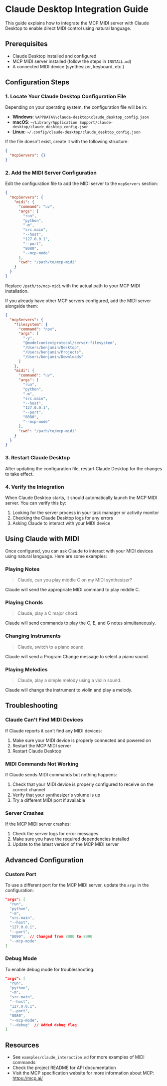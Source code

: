 # Claude Desktop Integration Guide

This guide explains how to integrate the MCP MIDI server with Claude Desktop to enable direct MIDI control using natural language.

## Prerequisites

- Claude Desktop installed and configured
- MCP MIDI server installed (follow the steps in `INSTALL.md`)
- A connected MIDI device (synthesizer, keyboard, etc.)

## Configuration Steps

### 1. Locate Your Claude Desktop Configuration File

Depending on your operating system, the configuration file will be in:

- **Windows**: `%APPDATA%\claude-desktop\claude_desktop_config.json`
- **macOS**: `~/Library/Application Support/claude-desktop/claude_desktop_config.json`
- **Linux**: `~/.config/claude-desktop/claude_desktop_config.json`

If the file doesn't exist, create it with the following structure:

```json
{
  "mcpServers": {}
}
```

### 2. Add the MIDI Server Configuration

Edit the configuration file to add the MIDI server to the `mcpServers` section:

```json
{
  "mcpServers": {
    "midi": {
      "command": "uv",
      "args": [
        "run",
        "python",
        "-m",
        "src.main",
        "--host",
        "127.0.0.1",
        "--port",
        "8080",
        "--mcp-mode"
      ],
      "cwd": "/path/to/mcp-midi"
    }
  }
}
```

Replace `/path/to/mcp-midi` with the actual path to your MCP MIDI installation.

If you already have other MCP servers configured, add the MIDI server alongside them:

```json
{
  "mcpServers": {
    "filesystem": {
      "command": "npx",
      "args": [
        "-y",
        "@modelcontextprotocol/server-filesystem",
        "/Users/benjamin/Desktop",
        "/Users/benjamin/Projects",
        "/Users/benjamin/Downloads"
      ]
    },
    "midi": {
      "command": "uv",
      "args": [
        "run",
        "python",
        "-m",
        "src.main",
        "--host",
        "127.0.0.1",
        "--port",
        "8080",
        "--mcp-mode"
      ],
      "cwd": "/path/to/mcp-midi"
    }
  }
}
```

### 3. Restart Claude Desktop

After updating the configuration file, restart Claude Desktop for the changes to take effect.

### 4. Verify the Integration

When Claude Desktop starts, it should automatically launch the MCP MIDI server. You can verify this by:

1. Looking for the server process in your task manager or activity monitor
2. Checking the Claude Desktop logs for any errors
3. Asking Claude to interact with your MIDI device

## Using Claude with MIDI

Once configured, you can ask Claude to interact with your MIDI devices using natural language. Here are some examples:

### Playing Notes

> Claude, can you play middle C on my MIDI synthesizer?

Claude will send the appropriate MIDI command to play middle C.

### Playing Chords

> Claude, play a C major chord.

Claude will send commands to play the C, E, and G notes simultaneously.

### Changing Instruments

> Claude, switch to a piano sound.

Claude will send a Program Change message to select a piano sound.

### Playing Melodies

> Claude, play a simple melody using a violin sound.

Claude will change the instrument to violin and play a melody.

## Troubleshooting

### Claude Can't Find MIDI Devices

If Claude reports it can't find any MIDI devices:

1. Make sure your MIDI device is properly connected and powered on
2. Restart the MCP MIDI server
3. Restart Claude Desktop

### MIDI Commands Not Working

If Claude sends MIDI commands but nothing happens:

1. Check that your MIDI device is properly configured to receive on the correct channel
2. Verify that your synthesizer's volume is up
3. Try a different MIDI port if available

### Server Crashes

If the MCP MIDI server crashes:

1. Check the server logs for error messages
2. Make sure you have the required dependencies installed
3. Update to the latest version of the MCP MIDI server

## Advanced Configuration

### Custom Port

To use a different port for the MCP MIDI server, update the `args` in the configuration:

```json
"args": [
  "run",
  "python",
  "-m",
  "src.main",
  "--host",
  "127.0.0.1",
  "--port",
  "8090",  // Changed from 8080 to 8090
  "--mcp-mode"
]
```

### Debug Mode

To enable debug mode for troubleshooting:

```json
"args": [
  "run",
  "python",
  "-m",
  "src.main",
  "--host",
  "127.0.0.1",
  "--port",
  "8080",
  "--mcp-mode",
  "--debug"  // Added debug flag
]
```

## Resources

- See `examples/claude_interaction.md` for more examples of MIDI commands
- Check the project README for API documentation
- Visit the MCP specification website for more information about MCP: https://mcp.ai/
